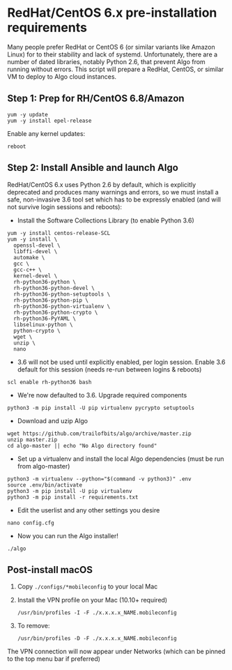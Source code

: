 # RedHat/CentOS 6.x pre-installation requirements

Many people prefer RedHat or CentOS 6 (or similar variants like Amazon Linux) for to their stability and lack of systemd. Unfortunately, there are a number of dated libraries, notably Python 2.6, that prevent Algo from running without errors. This script will prepare a RedHat, CentOS, or similar VM to deploy to Algo cloud instances.

## Step 1: Prep for RH/CentOS 6.8/Amazon

```shell
yum -y update
yum -y install epel-release
```

Enable any kernel updates:

```shell
reboot
```

## Step 2: Install Ansible and launch Algo

RedHat/CentOS 6.x uses Python 2.6 by default, which is explicitly deprecated and produces many warnings and errors, so we must install a safe, non-invasive 3.6 tool set which has to be expressly enabled (and will not survive login sessions and reboots):

- Install the Software Collections Library (to enable Python 3.6)  
```shell
yum -y install centos-release-SCL
yum -y install \
  openssl-devel \
  libffi-devel \
  automake \
  gcc \
  gcc-c++ \
  kernel-devel \
  rh-python36-python \
  rh-python36-python-devel \
  rh-python36-python-setuptools \
  rh-python36-python-pip \
  rh-python36-python-virtualenv \
  rh-python36-python-crypto \
  rh-python36-PyYAML \
  libselinux-python \
  python-crypto \
  wget \
  unzip \
  nano
```

- 3.6 will not be used until explicitly enabled, per login session. Enable 3.6 default for this session (needs re-run between logins & reboots)  
```
scl enable rh-python36 bash
```

- We're now defaulted to 3.6. Upgrade required components  
```
python3 -m pip install -U pip virtualenv pycrypto setuptools
```

- Download and uzip Algo  
```
wget https://github.com/trailofbits/algo/archive/master.zip
unzip master.zip
cd algo-master || echo "No Algo directory found"
```

- Set up a virtualenv and install the local Algo dependencies (must be run from algo-master)  
```
python3 -m virtualenv --python="$(command -v python3)" .env
source .env/bin/activate
python3 -m pip install -U pip virtualenv
python3 -m pip install -r requirements.txt
```

- Edit the userlist and any other settings you desire  
```
nano config.cfg
```

- Now you can run the Algo installer!  
```
./algo
```

## Post-install macOS

1. Copy `./configs/*mobileconfig` to your local Mac

2. Install the VPN profile on your Mac (10.10+ required)

    ```shell
    /usr/bin/profiles -I -F ./x.x.x.x_NAME.mobileconfig
    ```

3. To remove:

    ```shell
    /usr/bin/profiles -D -F ./x.x.x.x_NAME.mobileconfig
    ```

The VPN connection will now appear under Networks (which can be pinned to the top menu bar if preferred)
